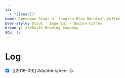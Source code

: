 ```yaml
---
is:
  - "[[beer]]"
name: Speedway Stout w- Jamaica Blue Mountain Coffee
beer-style: Stout - Imperial / Double Coffee
brewery: AleSmith Brewing Company
abv: 12
---
```

# Log
- [x] [[2018-09]] #do/drink/beer 👍
